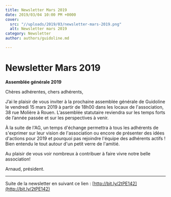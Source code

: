 ```yaml
---
title: Newsletter Mars 2019
date: 2019/03/04 10:00 PM +0000
cover:
  src: "//uploads/2019/03/newsletter-mars-2019.png"
  alt: Newsletter mars 2019
category: Newsletter
author: authors/guidoline.md

---
```

# Newsletter Mars 2019
**Assemblée générale 2019**

Chères adhérentes, chers adhérents,

J’ai le plaisir de vous inviter à la prochaine assemblée générale de Guidoline le vendredi 15 mars 2019 à partir de 18h00 dans les locaux de l'association, 38 rue Molière à Rouen. L’assemblée statutaire reviendra sur les temps forts de l’année passée et sur les perspectives à venir.

À la suite de l'AG, un temps d'échange permettra à tous les adhérents de s'exprimer sur leur vision de l'association ou encore de présenter des idées d'actions pour 2019 et pourquoi pas rejoindre l'équipe des adhérents actifs ! Bien entendu le tout autour d'un petit verre de l'amitié.

Au plaisir de vous voir nombreux à contribuer à faire vivre notre belle association!

Arnaud, président.

---

Suite de la newsletter en suivant ce lien : [http://bit.ly/2tPE142](http://bit.ly/2tPE142)
